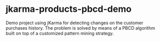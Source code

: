 # jkarma-products-pbcd-demo

Demo project using jKarma for detecting changes on the customer purchases history. The problem is solved by means of a PBCD algorithm built on top of a customized pattern mining strategy.